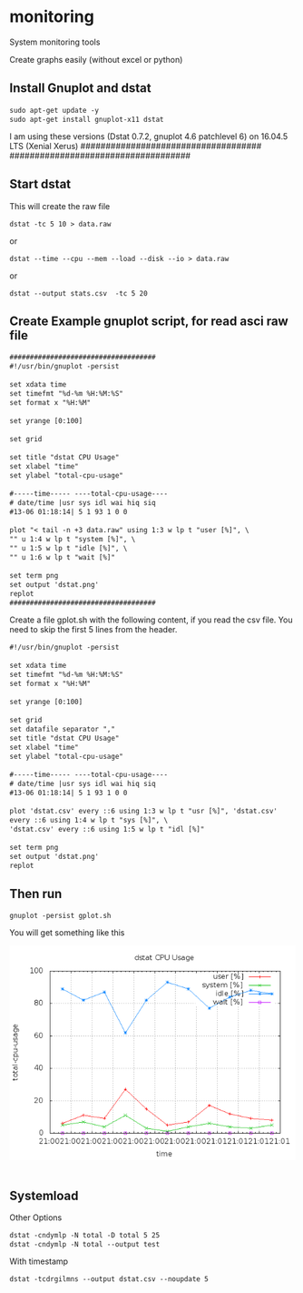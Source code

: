# monitoring
System monitoring tools


Create graphs easily (without excel or python)

## Install Gnuplot and dstat 
```
sudo apt-get update -y
sudo apt-get install gnuplot-x11 dstat
```
I am using these versions (Dstat 0.7.2, gnuplot 4.6 patchlevel 6) on 16.04.5 LTS (Xenial Xerus)
####################################
####################################

## Start dstat 
This will create the raw file


```
dstat -tc 5 10 > data.raw
```
or
```
dstat --time --cpu --mem --load --disk --io > data.raw
```
or
```
dstat --output stats.csv  -tc 5 20
```
## Create Example gnuplot script, for read asci raw file

```
####################################
#!/usr/bin/gnuplot -persist

set xdata time
set timefmt "%d-%m %H:%M:%S"
set format x "%H:%M"

set yrange [0:100]

set grid

set title "dstat CPU Usage"
set xlabel "time"
set ylabel "total-cpu-usage"

#-----time----- ----total-cpu-usage----
# date/time |usr sys idl wai hiq siq
#13-06 01:18:14| 5 1 93 1 0 0

plot "< tail -n +3 data.raw" using 1:3 w lp t "user [%]", \
"" u 1:4 w lp t "system [%]", \
"" u 1:5 w lp t "idle [%]", \
"" u 1:6 w lp t "wait [%]"

set term png
set output 'dstat.png'
replot
####################################
```
Create a file gplot.sh with the following content, if you read the csv file. 
You need to skip the first 5 lines from the header.
```
#!/usr/bin/gnuplot -persist

set xdata time
set timefmt "%d-%m %H:%M:%S"
set format x "%H:%M"

set yrange [0:100]

set grid
set datafile separator ","
set title "dstat CPU Usage"
set xlabel "time"
set ylabel "total-cpu-usage"

#-----time----- ----total-cpu-usage----
# date/time |usr sys idl wai hiq siq
#13-06 01:18:14| 5 1 93 1 0 0

plot 'dstat.csv' every ::6 using 1:3 w lp t "usr [%]", 'dstat.csv' every ::6 using 1:4 w lp t "sys [%]", \
'dstat.csv' every ::6 using 1:5 w lp t "idl [%]"

set term png
set output 'dstat.png'
replot
```

## Then run

```
gnuplot -persist gplot.sh
```
You will get something like this


<img src="https://github.com/schoenemeyer/monitoring/blob/master/figures/dstat.png" width="580"> <img> 



## Systemload 

Other Options
```
dstat -cndymlp -N total -D total 5 25
dstat -cndymlp -N total --output test
```
With timestamp
```
dstat -tcdrgilmns --output dstat.csv --noupdate 5
```




